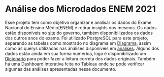 # Análise dos Microdados ENEM 2021

Esse projeto tem como objetivo organizar e analisar os dados do Exame Nacional do Ensino Médio(ENEM) e retirar insights dos mesmos. Os dados estão disponíveis no [site][1] do governo, também disponibilizados os dados dos outros anos do exame.
Foi utilizado PostgreSQL para este projeto, separando as tabelas como mostrado no diagrama em [Diagrama][2], assim como as querys utilizadas nas análises disponíveis em [analises][3]. Alguns dos dados estão ainda em sua forma numérica, logo é disponibilizado um [Dicionario][4] para poder fazer a leitura correta dos dados originais. Também há uma [Dashboard interativa][5] feita no Tableau onde se pode verificar algumas das análises apresentadas nesse documento.









[1]: https://www.gov.br/inep/pt-br/acesso-a-informacao/dados-abertos/microdados/enem
[2]: https://github.com/alinehafner/Projetos-An-lise-de-Dados/blob/main/Microdados%20ENEM%202021/Diagrama.jpg
[3]: https://github.com/alinehafner/Projetos-An-lise-de-Dados/blob/main/Microdados%20ENEM%202021/analises.sql
[4]: https://github.com/alinehafner/Projetos-An-lise-de-Dados/tree/main/Microdados%20ENEM%202021/Dicionario
[5]: https://public.tableau.com/app/profile/aline2459/viz/Microdados_ENEM_2021/MicrodadosENEM2021?publish=yes
